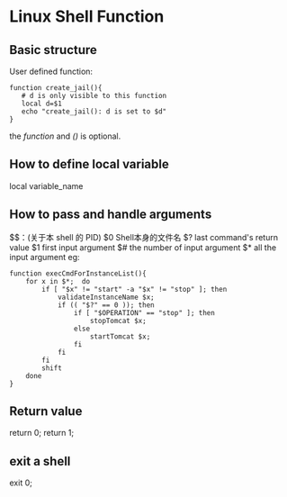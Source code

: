 Linux Shell Function
====================

Basic structure
---------------
User defined function:

	function create_jail(){
	   # d is only visible to this function
	   local d=$1  
	   echo "create_jail(): d is set to $d"
	}

the *function* and *()* is optional.

How to define local variable
----------------------------
local variable_name

How to pass and handle arguments
---------------------
$$：(关于本 shell 的 PID)
$0 Shell本身的文件名
$? last command's return value
$1 first input argument
$# the number of input argument
$* all the input argument
eg:

	function execCmdForInstanceList(){	
		for x in $*;  do
			if [ "$x" != "start" -a "$x" != "stop" ]; then
				validateInstanceName $x;
				if (( "$?" == 0 )); then
					if [ "$OPERATION" == "stop" ]; then
						stopTomcat $x;
					else
						startTomcat $x;
					fi
				fi
			fi
		    shift
		done
	}





Return value
------------
return 0;
return 1;

exit a shell
------------
exit 0;


